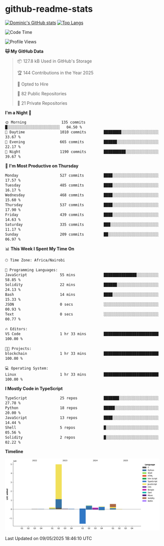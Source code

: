 # github-readme-stats
[![Dominic's GitHub stats](https://github-readme-stats.vercel.app/api?username=Domengo&show_icons=true)](https://github.com/anuraghazra/github-readme-stats)
[![Top Langs](https://github-readme-stats.vercel.app/api/top-langs/?username=Domengo&show_icons=true)](https://github.com/Domengo/github-readme-stats)

<!--START_SECTION:waka-->
![Code Time](http://img.shields.io/badge/Code%20Time-1%2C093%20hrs-blue)

![Profile Views](http://img.shields.io/badge/Profile%20Views-0-blue)

**🐱 My GitHub Data** 

> 📦 127.8 kB Used in GitHub's Storage 
 > 
> 🏆 144 Contributions in the Year 2025
 > 
> 💼 Opted to Hire
 > 
> 📜 82 Public Repositories 
 > 
> 🔑 21 Private Repositories 
 > 
**I'm a Night 🦉** 

```text
🌞 Morning                135 commits         █░░░░░░░░░░░░░░░░░░░░░░░░   04.50 % 
🌆 Daytime                1010 commits        ████████░░░░░░░░░░░░░░░░░   33.67 % 
🌃 Evening                665 commits         ██████░░░░░░░░░░░░░░░░░░░   22.17 % 
🌙 Night                  1190 commits        ██████████░░░░░░░░░░░░░░░   39.67 % 
```
📅 **I'm Most Productive on Thursday** 

```text
Monday                   527 commits         ████░░░░░░░░░░░░░░░░░░░░░   17.57 % 
Tuesday                  485 commits         ████░░░░░░░░░░░░░░░░░░░░░   16.17 % 
Wednesday                468 commits         ████░░░░░░░░░░░░░░░░░░░░░   15.60 % 
Thursday                 537 commits         ████░░░░░░░░░░░░░░░░░░░░░   17.90 % 
Friday                   439 commits         ████░░░░░░░░░░░░░░░░░░░░░   14.63 % 
Saturday                 335 commits         ███░░░░░░░░░░░░░░░░░░░░░░   11.17 % 
Sunday                   209 commits         ██░░░░░░░░░░░░░░░░░░░░░░░   06.97 % 
```


📊 **This Week I Spent My Time On** 

```text
🕑︎ Time Zone: Africa/Nairobi

💬 Programming Languages: 
JavaScript               55 mins             ███████████████░░░░░░░░░░   58.85 % 
Solidity                 22 mins             ██████░░░░░░░░░░░░░░░░░░░   24.13 % 
Bash                     14 mins             ████░░░░░░░░░░░░░░░░░░░░░   15.33 % 
JSON                     0 secs              ░░░░░░░░░░░░░░░░░░░░░░░░░   00.93 % 
Text                     0 secs              ░░░░░░░░░░░░░░░░░░░░░░░░░   00.77 % 

🔥 Editors: 
VS Code                  1 hr 33 mins        █████████████████████████   100.00 % 

🐱‍💻 Projects: 
blockchain               1 hr 33 mins        █████████████████████████   100.00 % 

💻 Operating System: 
Linux                    1 hr 33 mins        █████████████████████████   100.00 % 
```

**I Mostly Code in TypeScript** 

```text
TypeScript               25 repos            ███████░░░░░░░░░░░░░░░░░░   27.78 % 
Python                   18 repos            █████░░░░░░░░░░░░░░░░░░░░   20.00 % 
JavaScript               13 repos            ████░░░░░░░░░░░░░░░░░░░░░   14.44 % 
Shell                    5 repos             █░░░░░░░░░░░░░░░░░░░░░░░░   05.56 % 
Solidity                 2 repos             █░░░░░░░░░░░░░░░░░░░░░░░░   02.22 % 
```



**Timeline**

![Lines of Code chart](https://raw.githubusercontent.com/Domengo/Domengo/main/assets/bar_graph.png)


 Last Updated on 09/05/2025 18:46:10 UTC
<!--END_SECTION:waka-->


